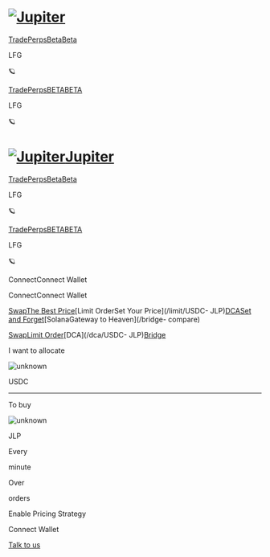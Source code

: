 # [![Jupiter](/svg/jupiter-logo.svg)](/)

[Trade](/)[PerpsBetaBeta](/perps)

LFG

🪐

[Trade](/)[PerpsBETABETA](/perps)

LFG

🪐

# [![Jupiter](/svg/jupiter-logo.svg)Jupiter](/)

[Trade](/)[PerpsBetaBeta](/perps)

LFG

🪐

[Trade](/)[PerpsBETABETA](/perps)

LFG

🪐

ConnectConnect Wallet

ConnectConnect Wallet

[SwapThe Best Price](/swap/USDC-JLP)[Limit OrderSet Your Price](/limit/USDC-
JLP)[DCASet and Forget](/dca/USDC-JLP)[SolanaGateway to Heaven](/bridge-
compare)

[Swap](/swap/USDC-JLP)[Limit Order](/limit/USDC-JLP)[DCA](/dca/USDC-
JLP)[Bridge](/bridge-compare)

I want to allocate

![unknown](/coins/unknown.svg)

USDC

* * *

To buy

![unknown](/coins/unknown.svg)

JLP

Every

minute

Over

orders

Enable Pricing Strategy

Connect Wallet

[](https://discord.gg/jup)[](https://twitter.com/JupiterExchange)[](https://www.reddit.com/r/jupiterexchange)[](https://station.jup.ag/guides)

[ Talk to us](https://discord.gg/jup)

